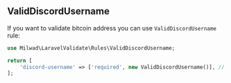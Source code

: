 ## ValidDiscordUsername

If you want to validate bitcoin address you can use `ValidDiscordUsername` rule: 

```php
use Milwad\LaravelValidate\Rules\ValidDiscordUsername;

return [
    'discord-username' => ['required', new ValidDiscordUsername()], // discord-username => Milwad#2134
];
```
